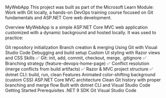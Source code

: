 MyWebApp
This project was built as part of the Microsoft Learn Module: Work with Git locally, a hands-on DevOps training course focused on Git fundamentals and ASP.NET Core web development.

Overview
MyWebApp is a simple ASP.NET Core MVC web application customized with a dynamic background and hosted locally. It was used to practice:

Git repository initialization
Branch creation & merging
Using Git with Visual Studio Code
Debugging and build setup
Custom UI styling with Razor views and CSS
Skills
✅ Git: init, add, commit, checkout, merge, .gitignore
✅ Branching strategy (feature-devops-home-page)
✅ Conflict resolution (merge conflicts from build artifacts)
✅ Razor & MVC project structure
✅ dotnet CLI: build, run, clean
Features
Animated color-shifting background (custom CSS)
ASP.NET Core MVC architecture
Clean Git history with proper branching and merge flow
Built with dotnet CLI and Visual Studio Code
Getting Started
Prerequisites
.NET 9 SDK
Git
Visual Studio Code